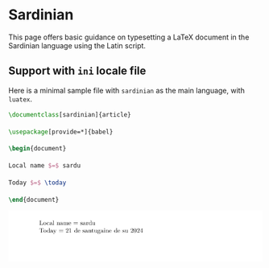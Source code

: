 # Sardinian

This page offers basic guidance on typesetting a LaTeX document in the
Sardinian language using the Latin script.

## Support with `ini` locale file

Here is a minimal sample file with `sardinian` as the main language, with `luatex`.

```tex
\documentclass[sardinian]{article}

\usepackage[provide=*]{babel}

\begin{document}

Local name $=$ sardu

Today $=$ \today

\end{document}
```

![](../media/locale-sardinian.png)